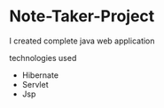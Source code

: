 # Note-Taker-Project
I created complete java web application

 technologies used
* Hibernate
* Servlet
* Jsp
